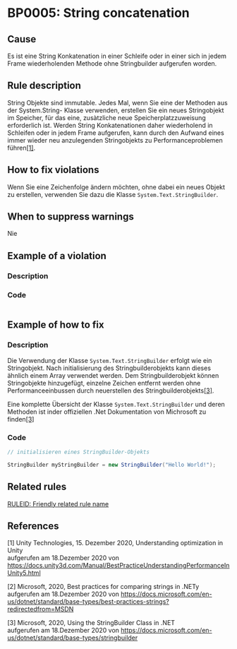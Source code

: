 # BP0005: String concatenation

## Cause

Es ist eine String Konkatenation in einer Schleife oder in einer sich in jedem Frame wiederholenden Methode ohne Stringbuilder aufgerufen worden.

## Rule description

String Objekte sind immutable. Jedes Mal, wenn Sie eine der Methoden aus der System.String- Klasse verwenden, erstellen Sie ein neues Stringobjekt im Speicher, für das eine, zusàtzliche neue Speicherplatzzuweisung erforderlich ist.
Werden String Konkatenationen daher wiederholend in Schleifen oder in jedem Frame aufgerufen, kann durch den Aufwand eines immer wieder neu anzulegenden Stringobjekts zu Performanceproblemen führen[[1]](*1).

## How to fix violations

Wenn Sie eine Zeichenfolge ändern möchten, ohne dabei ein neues Objekt zu erstellen, verwenden Sie dazu die Klasse `System.Text.StringBuilder`.

## When to suppress warnings

Nie

## Example of a violation

### Description

### Code

```csharp

```

## Example of how to fix

### Description

Die Verwendung der Klasse `System.Text.StringBuilder` erfolgt wie ein Stringobjekt. Nach initialisierung des Stringbuilderobjekts kann dieses ähnlich einem Array verwendet werden.
Dem Stringbuilderobjekt können Stringobjekte hinzugefügt, einzelne Zeichen entfernt werden ohne Performanceeinbussen durch neuerstellen des Stringbuilderobjekts[[3]](*3).

Eine komplette Übersicht der Klasse `System.Text.StringBuilder` und deren Methoden ist inder offiziellen .Net Dokumentation von Michrosoft zu finden[[3]](*3)

### Code

```csharp
// initialisieren eines StringBuilder-Objekts

StringBuilder myStringBuilder = new StringBuilder("Hello World!");

```

## Related rules

[RULEID: Friendly related rule name](https://github.com/emanuelbuholer/unity-best-practices/blob/master/docs/reference/RULEID_FriendlyRelatedRuleName.md)

## References

<a id="1">[1]</a>
Unity Technologies, 15. Dezember 2020, Understanding optimization in Unity<br/>
aufgerufen am 18.Dezember 2020 von https://docs.unity3d.com/Manual/BestPracticeUnderstandingPerformanceInUnity5.html

<a id="2">[2]</a>
Microsoft, 2020, Best practices for comparing strings in .NETy<br/>
aufgerufen am 18.Dezember 2020 von https://docs.microsoft.com/en-us/dotnet/standard/base-types/best-practices-strings?redirectedfrom=MSDN

<a id="3">[3]</a>
Microsoft, 2020, Using the StringBuilder Class in .NET<br/>
aufgerufen am 18.Dezember 2020 von https://docs.microsoft.com/en-us/dotnet/standard/base-types/stringbuilder


